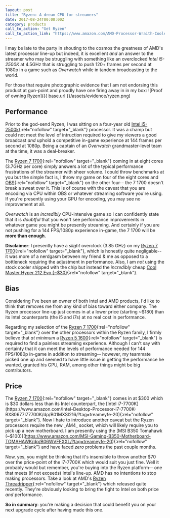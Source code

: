 ```yaml
---
layout: post
title: "Ryzen: A dream CPU for streamers"
date: 2017-08-24T00:00:00Z
category: products
call_to_action: "Get Ryzen"
call_to_action_link: "https://www.amazon.com/AMD-Processor-Wraith-Cooler-YD1700BBAEBOX/dp/B06WP5YCX6/?tag=treameyfe-20"
---
```


I may be late to the party in shouting to the cosmos the greatness of AMD's latest processor line-up but indeed, it is excellent *and* an answer to the streamer who may be struggling with something like an overclocked _Intel i5-2500K_ at 4.5GHz that is struggling to push 120+ frames per second at 1080p in a game such as *Overwatch*
 while in tandem broadcasting to the world.

For those that require photographic evidence that I am not endorsing this product at gun-point and proudly have one firing away in in my box:
![Proof of owning Ryzen]({{ base.url }}/assets/evidence/ryzen.png)

## Performance

Prior to the god-send Ryzen, I was sitting on a four-year old [Intel i5-2500k](https://www.amazon.com/Intel-i5-2500K-Quad-Core-Processor-Cache/dp/B004EBUXHQ/?tag=treameyfe-20){:rel="nofollow" target="_blank"} processor. It was a champ but could not meet the level of intruction required to give my viewers a good broadcast *and* uphold a competitive in-game experience at 144 frames per second at 1080p. Being a captain of an _Overwatch_ grandmaster-level team at the time, it was a deal-breaker.

The [Ryzen 7 1700](https://www.amazon.com/AMD-Processor-Wraith-Cooler-YD1700BBAEBOX/dp/B06WP5YCX6/?tag=treameyfe-20){:rel="nofollow" target="_blank"} coming in at eight cores (3.7GHz per core) simply answers a lot of the typical performance frustrations of the streamer with sheer volume. I could throw benchmarks at you but the simple fact is, I throw my game on four of the eight cores and [OBS](https://obsproject.com/){:rel="nofollow" target="_blank"} on the other four-- the 7 1700 doesn't break a sweat over it. This is of course with the caveat that you are encoding via CPU within OBS or whatever streaming software you're using. If you're presently using your GPU for encoding, you may see no improvement at all.

_Overwatch_ is an _incredibly_ CPU-intensive game so I can confidently state that it is _doubtful_ that you won't see performance improvements in whatever game you might be presently streaming. And certainly if you are not pushing for a 144 FPS/1080p experience in-game, the 7 1700 will be **more than enough**.

**Disclaimer**: I presently have a *slight* overclock (3.85 GHz) on my [Ryzen 7 1700](https://www.amazon.com/AMD-Processor-Wraith-Cooler-YD1700BBAEBOX/dp/B06WP5YCX6/?tag=treameyfe-20){:rel="nofollow" target="_blank"}, which is honestly quite negligable-- it was more of a nerdgasm between my friend & me as opposed to a bottleneck requiring the adjustment in performance. Also, I am *not* using the stock cooler shipped with the chip but instead the *incredibly* cheap [Cool Master Hyper 212 Evo (~$30)](https://www.amazon.com/Cooler-Master-Hyper-RR-212E-20PK-R2-120mm/dp/B005O65JXI/?tag=treameyfe-20){:rel="nofollow" target="_blank"}.

## Bias

Considering I've been an owner of both Intel and AMD products, I'd like to think that removes me from any kind of bias toward either company. The Ryzen processor line-up just comes in at a lower price (starting ~$180) than its Intel counterparts (the i5 and i7s) at no real cost in performance.

Regarding my selection of the [Ryzen 7 1700](https://www.amazon.com/AMD-Processor-Wraith-Cooler-YD1700BBAEBOX/dp/B06WP5YCX6/?tag=treameyfe-20){:rel="nofollow" target="_blank"} over the other processors within the Ryzen family, I firmly believe that _at minimum_ a [Ryzen 5 1600](https://www.amazon.com/dp/B06XNRQHG4/?tag=treameyfe-20){:rel="nofollow" target="_blank"} is required to find a painless streaming experience. Although I can't say with certainty that it can meet the levels of performance needed for 144 FPS/1080p in-game in addition to streaming-- however, my teammate picked one up and seemed to have little issue in getting the performance he wanted, granted his GPU, RAM, among other things might be big contributors.

## Price

The [Ryzen 7 1700](https://www.amazon.com/AMD-Processor-Wraith-Cooler-YD1700BBAEBOX/dp/B06WP5YCX6/?tag=treameyfe-20){:rel="nofollow" target="_blank"} comes in at $300 which is $30 dollars less than its Intel counterpart, the [Intel i7-7700K](https://www.amazon.com/Intel-Desktop-Processor-i7-7700K-BX80677I77700K/dp/B01MXSI216/?tag=treameyfe-20){:rel="nofollow" target="_blank"}. Now I hate to introduce another caveat but the Ryzen processors require the new _AM4_ socket, which will likely require you to pick up a new motherboard. I am presently using the [MSI B350 Tomahawk (~$100)](https://www.amazon.com/MSI-Gaming-B350-Motherboard-TOMAHAWK/dp/B06WVFFXXL/?tag=treameyfe-20){:rel="nofollow" target="_blank"} and have faced _zero_ problems the past couple months.

Now, yes, you might be thinking that it's insensible to throw another $70 over the price-point of the i7-7700K which would suit you just fine. Well it probably would but remember, you're buying into the Ryzen platform-- one that meets (if not exceeds) Intel's line-up. AMD has no intentions to stop making processors. Take a look at AMD's [Ryzen Threadripper](https://www.amazon.com/AMD-Threadripper-32-thread-Processor-YD195XA8AEWOF/dp/B074CBH3R4/?tag=treameyfe-20){:rel="nofollow" target="_blank"} which released quite recently. They're obviously looking to bring the fight to Intel on both price _and_ performance.

**So in summary**: you're making a decision that could benefit you on your next upgrade cycle after having made this one.